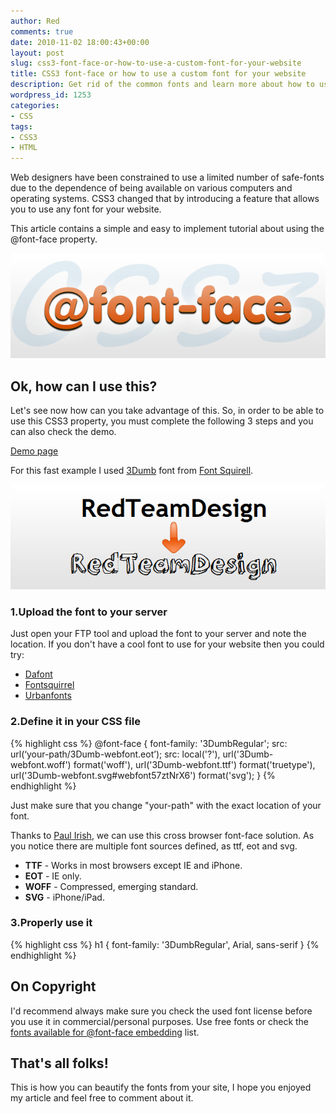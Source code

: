 ```yaml
---
author: Red
comments: true
date: 2010-11-02 18:00:43+00:00
layout: post
slug: css3-font-face-or-how-to-use-a-custom-font-for-your-website
title: CSS3 font-face or how to use a custom font for your website
description: Get rid of the common fonts and learn more about how to use a custom font for your website.
wordpress_id: 1253
categories:
- CSS
tags:
- CSS3
- HTML
---
```


Web designers have been constrained to use a limited number of safe-fonts due to the dependence of being available on various computers and operating systems. CSS3 changed that by introducing a feature that allows you to use any font for your website.

This article contains a simple and easy to implement tutorial  about using the @font-face property.

[![](/dist/uploads/2010/10/css3-font-face.png)](/css3-font-face-or-how-to-use-a-custom-font-for-your-website)

<!-- more -->

## Ok, how can I use this?

Let's see now how can you take advantage of this. So, in order to be able to use this CSS3 property, you must complete the following 3 steps and you can also check the demo.

[Demo page](/dist/uploads/2010/10/css-font-face-demo.html)

For this fast example I used [3Dumb](http://www.fontsquirrel.com/fonts/3Dumb) font from [Font Squirell](http://www.fontsquirrel.com/).

![](/dist/uploads/2010/10/font-face-example.png)

### 1.Upload the font to your server

Just open your FTP tool and upload the font to your server and note the location. If you don't have a cool font to use for your website then you could try:
	
  * [Dafont](http://www.dafont.com/)	
  * [Fontsquirrel](http://www.fontsquirrel.com/)	
  * [Urbanfonts](http://www.urbanfonts.com/)

### 2.Define it in your CSS file
    
{% highlight css %}
@font-face {
  font-family: '3DumbRegular';
  src: url(‘your-path/3Dumb-webfont.eot’);
  src: local('?'), url('3Dumb-webfont.woff') format('woff'), url('3Dumb-webfont.ttf') format('truetype'), url('3Dumb-webfont.svg#webfont57ztNrX6') format('svg');
}
{% endhighlight %}

Just make sure that you change "your-path" with the exact location of your font.

Thanks to [Paul Irish](http://paulirish.com/2009/bulletproof-font-face-implementation-syntax/), we can use this cross browser font-face solution. As you notice there are multiple font sources defined, as ttf, eot and svg.

  * **TTF** - Works in most browsers except IE and iPhone.	
  * **EOT** - IE only.	
  * **WOFF** - Compressed, emerging standard.	
  * **SVG** - iPhone/iPad.

### 3.Properly use it

{% highlight css %}
h1 {
  font-family: '3DumbRegular', Arial, sans-serif
}
{% endhighlight %}      

## On Copyright

I'd recommend always make sure you check the used font license before you use it in commercial/personal purposes. Use free fonts or check the [fonts available for @font-face embedding](http://webfonts.info/wiki/index.php?title=Fonts_available_for_@font-face_embedding) list.

## That's all folks!

This is how you can beautify the fonts from your site, I hope you enjoyed my article and feel free to comment about it.